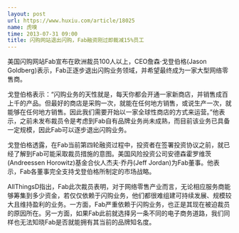 ```yaml
---
layout: post
url: https://www.huxiu.com/article/18025
name: 虎嗅
time: 2013-07-31 09:00
title: 闪购网站退出闪购，Fab融资刚过即裁减15%员工
---
```

美国闪购网站Fab宣布在欧洲裁员100人以上，CEO詹森·戈登伯格(Jason Goldberg)表示，Fab正逐步退出闪购业务领域，并希望最终成为一家大型网络零售商。

戈登伯格表示：“闪购业务的天性就是，每天你都会开通一家新商店，并销售成百上千的产品。但最好的商店是采购一次，就能在任何地方销售，或说生产一次，就能够在任何地方销售。因此我们需要开始以一家全球性商店的方式来运营。”他表示，之前未发布裁员令是考虑到Fab自有品牌业务尚未成熟，而目前该业务已具备一定规模，因此Fab可以逐步退出闪购业务。

戈登伯格透露，在Fab当前第四轮融资过程中，投资者在签署投资协议之前，就已经了解到Fab可能采取裁员措施的意图。美国风险投资公司安德森霍罗维茨(Andreessen Horowitz)基金合伙人杰夫·乔丹(Jeff Jordan)为Fab董事。他表示，Fab各董事完全支持戈登伯格所制定的市场战略。

AllThingsD指出，Fab此次裁员表明，对于网络零售产业而言，无论相应服务商能够筹集到多少资金，若仅仅依赖于闪购业务，他们都很难组建可持续发展、规模较大且维持盈利的业务。一方面，Fab严重依赖于闪购业务，也正是其现在被迫裁员的原因所在。另一方面，如果Fab此前就选择另一条不同的电子商务道路，我们同样也无法知晓Fab是否就能拥有其当前的品牌知名度。


